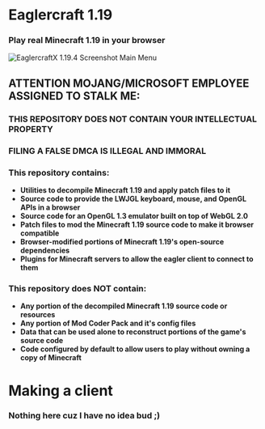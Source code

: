 # Eaglercraft 1.19

### Play real Minecraft 1.19 in your browser

![EaglercraftX 1.19.4 Screenshot Main Menu]([https://raw.githubusercontent.com/ZixiaChen/Eaglercraft-1.19/main/Screenshot%202024-05-21%202.12.22%20PM.png])

## ATTENTION MOJANG/MICROSOFT EMPLOYEE ASSIGNED TO STALK ME:

### THIS REPOSITORY DOES NOT CONTAIN YOUR INTELLECTUAL PROPERTY

### FILING A FALSE DMCA IS ILLEGAL AND IMMORAL

### This repository contains:

 - **Utilities to decompile Minecraft 1.19 and apply patch files to it**
 - **Source code to provide the LWJGL keyboard, mouse, and OpenGL APIs in a browser**
 - **Source code for an OpenGL 1.3 emulator built on top of WebGL 2.0**
 - **Patch files to mod the Minecraft 1.19 source code to make it browser compatible**
 - **Browser-modified portions of Minecraft 1.19's open-source dependencies**
 - **Plugins for Minecraft servers to allow the eagler client to connect to them**

### This repository does NOT contain:

 - **Any portion of the decompiled Minecraft 1.19 source code or resources**
 - **Any portion of Mod Coder Pack and it's config files**
 - **Data that can be used alone to reconstruct portions of the game's source code**
 - **Code configured by default to allow users to play without owning a copy of Minecraft**

# Making a client

### Nothing here cuz I have no idea bud ;)
